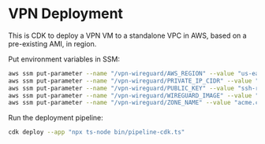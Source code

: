 # VPN Deployment

This is CDK to deploy a VPN VM to a standalone VPC in AWS, based on a pre-existing AMI, in region.

Put environment variables in SSM:

```sh
aws ssm put-parameter --name "/vpn-wireguard/AWS_REGION" --value "us-east-1" --type String
aws ssm put-parameter --name "/vpn-wireguard/PRIVATE_IP_CIDR" --value "10.0.0.1/32" --type String
aws ssm put-parameter --name "/vpn-wireguard/PUBLIC_KEY" --value "ssh-rsa xxxxx" --type String
aws ssm put-parameter --name "/vpn-wireguard/WIREGUARD_IMAGE" --value "wireguard-server-2023-11-21-1150" --type SecureString
aws ssm put-parameter --name "/vpn-wireguard/ZONE_NAME" --value "acme.com" --type String
```

Run the deployment pipeline:

```sh
cdk deploy --app "npx ts-node bin/pipeline-cdk.ts"
```
